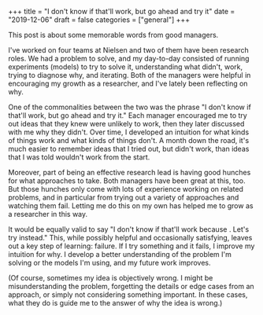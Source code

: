 +++
title = "I don't know if that'll work, but go ahead and try it"
date = "2019-12-06"
draft = false
categories = ["general"]
+++

This post is about some memorable words from good managers. <!--more-->

I've worked on four teams at Nielsen and two of them have been research roles. We had a problem to solve, and my day-to-day consisted of running experiments (models) to try to solve it, understanding what didn't, work, trying to diagnose why, and iterating. Both of the managers were helpful in encouraging my growth as a researcher, and I've lately been reflecting on why.

One of the commonalities between the two was the phrase "I don't know if that'll work, but go ahead and try it." Each manager encouraged me to try out ideas that they knew were unlikely to work, then they later discussed with me why they didn't. Over time, I developed an intuition for what kinds of things work and what kinds of things don't. A month down the road, it's much easier to remember ideas that I tried out, but didn't work, than ideas that I was told wouldn't work from the start.

Moreover, part of being an effective research lead is having good hunches for what approaches to take. Both managers have been great at this, too. But those hunches only come with lots of experience working on related problems, and in particular from trying out a variety of approaches and watching them fail. Letting me do this on my own has helped me to grow as a researcher in this way.

It would be equally valid to say "I don't know if that'll work because <x>. Let's try <y> instead." This, while possibly helpful and occasionally satisfying, leaves out a key step of learning: failure. If I try something and it fails, I improve my intuition for why. I develop a better understanding of the problem I'm solving or the models I'm using, and my future work improves.

(Of course, sometimes my idea is objectively wrong. I might be misunderstanding the problem, forgetting the details or edge cases from an approach, or simply not considering something important. In these cases, what they do is guide me to the answer of why the idea is wrong.)
